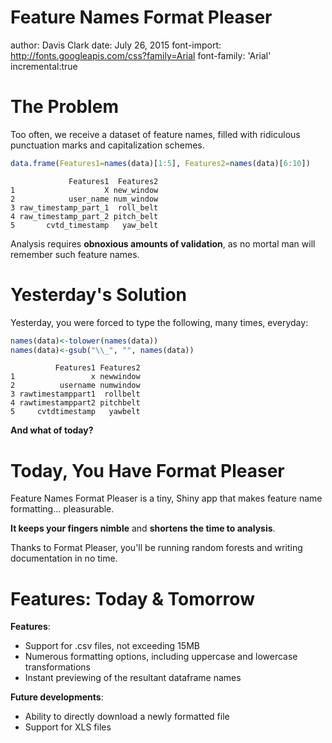 
Feature Names Format Pleaser
========================================================
author: Davis Clark
date: July 26, 2015
font-import: http://fonts.googleapis.com/css?family=Arial
font-family: 'Arial'
incremental:true

The Problem
========================================================

Too often, we receive a dataset of feature names, filled with ridiculous punctuation marks and capitalization schemes.

```r
data.frame(Features1=names(data)[1:5], Features2=names(data)[6:10])
```

```
             Features1  Features2
1                    X new_window
2            user_name num_window
3 raw_timestamp_part_1  roll_belt
4 raw_timestamp_part_2 pitch_belt
5       cvtd_timestamp   yaw_belt
```
Analysis requires **obnoxious amounts of validation**, as no mortal man will remember such feature names.

Yesterday's Solution
========================================================
Yesterday, you were forced to type the following, many times, everyday:

```r
names(data)<-tolower(names(data))
names(data)<-gsub("\\_", "", names(data))
```

```
          Features1 Features2
1                 x newwindow
2          username numwindow
3 rawtimestamppart1  rollbelt
4 rawtimestamppart2 pitchbelt
5     cvtdtimestamp   yawbelt
```
**And what of today?**

Today, You Have Format Pleaser
========================================================
Feature Names Format Pleaser is a tiny, Shiny app that makes feature name formatting... pleasurable.

**It keeps your fingers nimble** and **shortens the time to analysis**. 

Thanks to Format Pleaser, you'll be running random forests and writing documentation in no time.

Features: Today & Tomorrow
========================================================

**Features**:
- Support for .csv files, not exceeding 15MB
- Numerous formatting options, including uppercase and lowercase transformations
- Instant previewing of the resultant dataframe names

**Future developments**:
- Ability to directly download a newly formatted file
- Support for XLS files
